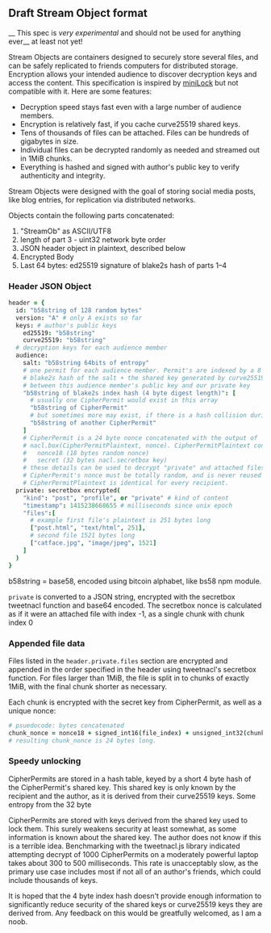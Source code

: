 ## Draft Stream Object format

__ This spec is *very experimental* and should not be used for anything ever__ at least not yet!

Stream Objects are containers designed to securely store several files, and can be safely replicated to friends computers for distributed storage. Encryption allows your intended audience to discover decryption keys and access the content. This specification is inspired by [miniLock](https://minilock.io/) but not compatible with it. Here are some features:

  * Decryption speed stays fast even with a large number of audience members.
  * Encryption is relatively fast, if you cache curve25519 shared keys.
  * Tens of thousands of files can be attached. Files can be hundreds of gigabytes in size.
  * Individual files can be decrypted randomly as needed and streamed out in 1MiB chunks.
  * Everything is hashed and signed with author's public key to verify authenticity and integrity.

Stream Objects were designed with the goal of storing social media posts, like blog entries, for replication via distributed networks.

Objects contain the following parts concatenated:

1. "StreamOb" as ASCII/UTF8
2. length of part 3 - uint32 network byte order
3. JSON header object in plaintext, described below
4. Encrypted Body
5. Last 64 bytes: ed25519 signature of blake2s hash of parts 1–4

### Header JSON Object

```coffeescript
header = {
  id: "b58string of 128 random bytes"
  version: "A" # only A exists so far
  keys: # author's public keys
    ed25519: "b58string"
    curve25519: "b58string"
  # decryption keys for each audience member
  audience:
    salt: "b58string 64bits of entropy"
    # one permit for each audience member. Permit's are indexed by a 8 byte
    # blake2s hash of the salt + the shared key generated by curve25519
    # between this audience member's public key and our private key
    "b58string of blake2s index hash (4 byte digest length)": [
      # usually one CipherPermit would exist in this array
      "b58string of CipherPermit"
      # but sometimes more may exist, if there is a hash collision during write
      "b58string of another CipherPermit"
    ]
    # CipherPermit is a 24 byte nonce concatenated with the output of
    # nacl.box(CipherPermitPlaintext, nonce). CipherPermitPlaintext contains:
    #   nonce18 (18 bytes random nonce)
    #   secret (32 bytes nacl.secretbox key)
    # these details can be used to decrypt "private" and attached files
    # CipherPermit's nonce must be totally random, and is never reused
    # CipherPermitPlaintext is identical for every recipient.
  private: secretbox encrypted(
    "kind": "post", "profile", or "private" # kind of content
    "timestamp": 1415238668655 # milliseconds since unix epoch
    "files":[
      # example first file's plaintext is 251 bytes long
      ["post.html", "text/html", 251],
      # second file 1521 bytes long
      ["catface.jpg", "image/jpeg", 1521]
    ]
  )
}
```

b58string = base58, encoded using bitcoin alphabet, like bs58 npm module.

`private` is converted to a JSON string, encrypted with the secretbox tweetnacl
function and base64 encoded. The secretbox nonce is calculated as if it were
an attached file with index -1, as a single chunk with chunk index 0

### Appended file data

Files listed in the `header.private.files` section are encrypted and appended
in the order specified in the header using tweetnacl's secretbox function. For files larger than 1MiB, the file is
split in to chunks of exactly 1MiB, with the final chunk shorter as necessary.

Each chunk is encrypted with the secret key from CipherPermit, as well as a
unique nonce:

```coffeescript
# psuedocode: bytes concatenated
chunk_nonce = nonce18 + signed_int16(file_index) + unsigned_int32(chunk_index)
# resulting chunk_nonce is 24 bytes long.
```


### Speedy unlocking

CipherPermits are stored in a hash table, keyed by a short 4 byte hash of the CipherPermit's shared key. This shared key is only known by the recipient and the author, as it is derived from their curve25519 keys. Some entropy from the 32 byte

CipherPermits are stored with keys derived from the shared key used to lock
them. This surely weakens security at least somewhat, as some information is
known about the shared key. The author does not know if this is a terrible
idea. Benchmarking with the tweetnacl.js library indicated attempting decrypt
of 1000 CipherPermits on a moderately powerful laptop takes about 300 to 500 milliseconds. This
rate is unacceptably slow, as the primary use case includes most if not all
of an author's friends, which could include thousands of keys.

It is hoped that the 4 byte index hash doesn't provide enough information to
significantly reduce security of the shared keys or curve25519 keys they are
derived from. Any feedback on this would be greatfully welcomed, as I am a noob.
